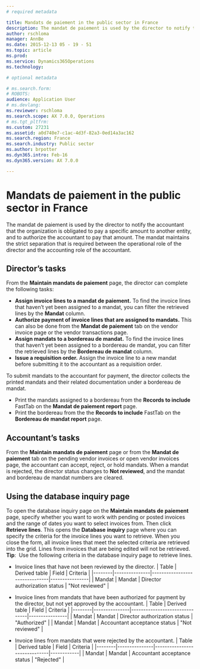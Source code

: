 ```yaml
---
# required metadata

title: Mandats de paiement in the public sector in France
description: The mandat de paiement is used by the director to notify the accountant that the organization is obligated to pay a specific amount to another entity, and to authorize the accountant to pay that amount. The mandat maintains the strict separation that is required between the operational role of the director and the accounting role of the accountant.
author: rschloma
manager: AnnBe
ms.date: 2015-12-13 05 - 19 - 51
ms.topic: article
ms.prod: 
ms.service: Dynamics365Operations
ms.technology: 

# optional metadata

# ms.search.form: 
# ROBOTS: 
audience: Application User
# ms.devlang: 
ms.reviewer: rschloma
ms.search.scope: AX 7.0.0, Operations
# ms.tgt_pltfrm: 
ms.custom: 27231
ms.assetid: a0d740e7-c1ac-4d3f-82a3-0ed14a3ac162
ms.search.region: France
ms.search.industry: Public sector
ms.author: brpotter
ms.dyn365.intro: Feb-16
ms.dyn365.version: AX 7.0.0

---
```


# Mandats de paiement in the public sector in France

The mandat de paiement is used by the director to notify the accountant that the organization is obligated to pay a specific amount to another entity, and to authorize the accountant to pay that amount. The mandat maintains the strict separation that is required between the operational role of the director and the accounting role of the accountant.

Director’s tasks
----------------

From the **Maintain mandats de paiement** page, the director can complete the following tasks:

-   **Assign invoice lines to a mandat de paiement.** To find the invoice lines that haven’t yet been assigned to a mandat, you can filter the retrieved lines by the **Mandat** column.
-   **Authorize payment of invoice lines that are assigned to mandats.** This can also be done from the **Mandat de paiement** tab on the vendor invoice page or the vendor transactions page.
-   **Assign mandats to a bordereau de mandat.** To find the invoice lines that haven’t yet been assigned to a bordereau de mandat, you can filter the retrieved lines by the **Bordereau de mandat** column.
-   **Issue a requisition order.** Assign the invoice line to a new mandat before submitting it to the accountant as a requisition order.

To submit mandats to the accountant for payment, the director collects the printed mandats and their related documentation under a bordereau de mandat.

-   Print the mandats assigned to a bordereau from the **Records to include** FastTab on the **Mandat de paiement report** page.
-   Print the bordereau from the the **Records to include** FastTab on the **Bordereau de mandat report** page.

## Accountant’s tasks
From the **Maintain mandats de paiement** page or from the **Mandat de paiement** tab on the pending vendor invoices or open vendor invoices page, the accountant can accept, reject, or hold mandats. When a mandat is rejected, the director status changes to **Not reviewed**, and the mandat and bordereau de mandat numbers are cleared.

## Using the database inquiry page
To open the database inquiry page on the **Maintain mandats de paiement** page, specify whether you want to work with pending or posted invoices and the range of dates you want to select invoices from. Then click **Retrieve lines**. This opens the **Database** **inquiry** page where you can specify the criteria for the invoice lines you want to retrieve. When you close the form, all invoice lines that meet the selected criteria are retrieved into the grid. Lines from invoices that are being edited will not be retrieved. **Tip**:  Use the following criteria in the database inquiry page to retrieve lines.

-   Invoice lines that have not been reviewed by the director.
    | Table  | Derived table | Field                         | Criteria       |
    |--------|---------------|-------------------------------|----------------|
    | Mandat | Mandat        | Director authorization status | "Not reviewed" |

-   Invoice lines from mandats that have been authorized for payment by the director, but not yet approved by the accountant.
    | Table  | Derived table | Field                         | Criteria       |
    |--------|---------------|-------------------------------|----------------|
    | Mandat | Mandat        | Director authorization status | "Authorized"   |
    | Mandat | Mandat        | Accountant acceptance status  | "Not reviewed" |

-   Invoice lines from mandats that were rejected by the accountant.
    | Table  | Derived table | Field                        | Criteria   |
    |--------|---------------|------------------------------|------------|
    | Mandat | Mandat        | Accountant acceptance status | "Rejected" |



